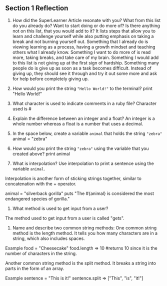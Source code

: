 ## Section 1 Reflection

1. How did the SuperLearner Article resonate with you? What from this list do you already do? Want to start doing or do more of? Is there anything not on this list, that you would add to it?
  It lists steps that allow you to learn and challenge yourself while
  also putting emphasis on taking a break and not burning yourself out.
  Something that I already do is viewing learning as a process, having a growth mindset and teaching others what I already know. Something I want to do more of is read more, taking breaks, and take care of my brain.
  Something I would add to this list is not giving up at the first sign of hardship. Something many people do is give up as soon as a task becomes difficult. Instead of giving up, they should see it through and try it out some more and ask for help before completely giving up.


1. How would you print the string `"Hello World!"` to the terminal?
  print "Hello World!"

1. What character is used to indicate comments in a ruby file?
  Character used is #

1. Explain the difference between an integer and a float?
  An integer is a whole number whereas a float is a number that uses a decimal.

1. In the space below, create a variable `animal` that holds the string `"zebra"`
  animal = "zebra"

1. How would you print the string `"zebra"` using the variable that you created above?
  print animal

1. What is interpolation? Use interpolation to print a sentence using the variable `animal`.

Interpolation is another form of sticking strings together, similar to concatenation with the + operator.

animal = "silverback gorilla"
puts "The #{animal} is considered the most endangered species of gorilla."

1. What method is used to get input from a user?

The method used to get input from a user is called "gets".

1. Name and describe two common string methods:
One common string method is the length method. It tells you how many characters are in a string, which also includes spaces.

Example
   food = "Cheesecake"
   food.length
   => 10 #returns 10 since it is the number of characters in the string.

Another common string method is the split method. It breaks a string into parts in the form of an array.

Example
sentence = "This is it!"
sentence.split
=> ["This", "is", "it!"]
